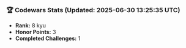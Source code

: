 ### 🏆 Codewars Stats (Updated: 2025-06-30 13:25:35 UTC)

- **Rank:** 8 kyu
- **Honor Points:** 3
- **Completed Challenges:** 1
